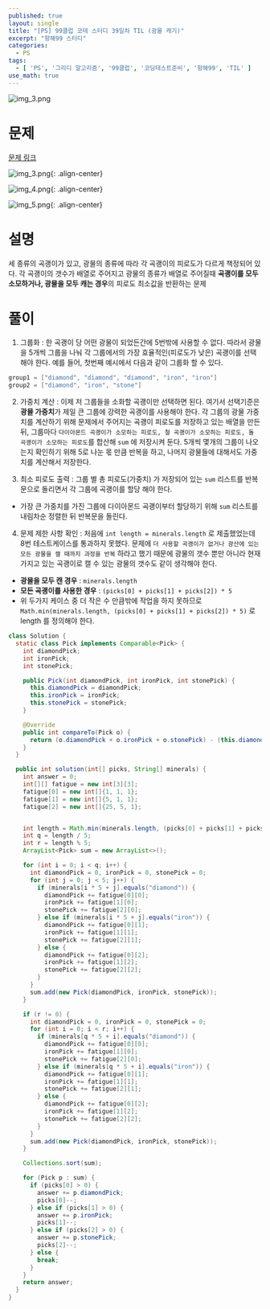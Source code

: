 ```yaml
---
published: true
layout: single
title: "[PS] 99클럽 코테 스터디 39일차 TIL (광물 캐기)"
excerpt: "항해99 스터디"
categories:
  - PS
tags:
  - [ 'PS', '그리디 알고리즘', '99클럽', '코딩테스트준비', '항해99', 'TIL' ]
use_math: true
---
```



![img_3.png](https://zhtmr.github.io/static-files-for-posting/images/20240722/99club_TIL_thumbnail/%EA%B8%B0%EB%B3%B8%ED%98%951_java.png?raw=true)

# 문제

[문제 링크](https://school.programmers.co.kr/learn/courses/30/lessons/172927)

![img_3.png](https://zhtmr.github.io/static-files-for-posting/images/20240829/ex1.png?raw=true){: .align-center}

![img_4.png](https://zhtmr.github.io/static-files-for-posting/images/20240829/ex2.png?raw=true){: .align-center}

![img_5.png](https://zhtmr.github.io/static-files-for-posting/images/20240829/ex3.png?raw=true){: .align-center}

# 설명
세 종류의 곡괭이가 있고, 광물의 종류에 따라 각 곡괭이의 피로도가 다르게 책정되어 있다. 각 곡괭이의 갯수가 배열로 주어지고 광물의 종류가 배열로 주어질때 **곡괭이를 모두 소모하거나, 광물을 모두 캐는 경우**의 피로도 최소값을 반환하는 문제

# 풀이
1. 그룹화 :
한 곡괭이 당 어떤 광물이 되었든간에 5번밖에 사용할 수 없다. 
따라서 광물을 5개씩 그룹을 나눠 각 그룹에서의 가장 효율적인(피로도가 낮은) 곡괭이를 선택해야 한다.
예를 들어, 첫번째 예시에서 다음과 같이 그룹화 할 수 있다.
```java
group1 = ["diamond", "diamond", "diamond", "iron", "iron"]
group2 = ["diamond", "iron", "stone"]
```

2. 가중치 계산 :
이제 저 그룹들을 소화할 곡괭이만 선택하면 된다. 여기서 선택기준은 **광물 가중치**가 제일 큰 그룹에 강력한 곡괭이를 사용해야 한다.
각 그룹의 광물 가중치를 계산하기 위해 문제에서 주어지는 곡괭이 피로도를 저장하고 있는 배열을 만든 뒤,
그룹마다 `다이아몬드 곡괭이가 소모하는 피로도, 철 곡괭이가 소모하는 피로도, 돌 곡괭이가 소모하는 피로도`를 합산해 `sum` 에 저장시켜 둔다.
5개씩 몇개의 그룹이 나오는지 확인하기 위해 5로 나눈 몫 만큼 반복을 하고, 나머지 광물들에 대해서도 가중치를 계산해서 저장한다.

3. 최소 피로도 출력 :
그룹 별 총 피로도(가중치) 가 저장되어 있는 `sum` 리스트를 반복문으로 돌리면서 각 그룹에 곡괭이를 할당 해야 한다.
- 가장 큰 가중치를 가진 그룹에 다이아몬드 곡괭이부터 할당하기 위해 `sum` 리스트를 내림차순 정렬한 뒤 반복문을 돌린다.

4. 문제 제한 사항 확인 : 
처음에 `int length = minerals.length` 로 제출했었는데 8번 테스트케이스를 통과하지 못했다.
문제에 `더 사용할 곡괭이가 없거나 광산에 있는 모든 광물을 캘 때까지 과정을 반복` 하라고 했기 때문에 광물의 갯수 뿐만 아니라 현재 가지고 있는 곡괭이로 캘 수 있는 광물의 갯수도 같이 생각해야 한다.
- **광물을 모두 캔 경우** : `minerals.length`
- **모든 곡괭이를 사용한 경우** : `(picks[0] + picks[1] + picks[2]) * 5`
- 위 두가지 케이스 중 더 작은 수 만큼밖에 작업을 하지 못하므로 `Math.min(minerals.length, (picks[0] + picks[1] + picks[2]) * 5)` 로 length 를 정의해야 한다.  

```java
class Solution {
  static class Pick implements Comparable<Pick> {
    int diamondPick;
    int ironPick;
    int stonePick;

    public Pick(int diamondPick, int ironPick, int stonePick) {
      this.diamondPick = diamondPick;
      this.ironPick = ironPick;
      this.stonePick = stonePick;
    }

    @Override
    public int compareTo(Pick o) {
      return (o.diamondPick + o.ironPick + o.stonePick) - (this.diamondPick + this.ironPick + this.stonePick);
    }
  }

  public int solution(int[] picks, String[] minerals) {
    int answer = 0;
    int[][] fatigue = new int[3][3];
    fatigue[0] = new int[]{1, 1, 1};
    fatigue[1] = new int[]{5, 1, 1};
    fatigue[2] = new int[]{25, 5, 1};


    int length = Math.min(minerals.length, (picks[0] + picks[1] + picks[2]) * 5);
    int q = length / 5;
    int r = length % 5;
    ArrayList<Pick> sum = new ArrayList<>();

    for (int i = 0; i < q; i++) {
      int diamondPick = 0, ironPick = 0, stonePick = 0;
      for (int j = 0; j < 5; j++) {
        if (minerals[i * 5 + j].equals("diamond")) {
          diamondPick += fatigue[0][0];
          ironPick += fatigue[1][0];
          stonePick += fatigue[2][0];
        } else if (minerals[i * 5 + j].equals("iron")) {
          diamondPick += fatigue[0][1];
          ironPick += fatigue[1][1];
          stonePick += fatigue[2][1];
        } else {
          diamondPick += fatigue[0][2];
          ironPick += fatigue[1][2];
          stonePick += fatigue[2][2];
        }
      }
      sum.add(new Pick(diamondPick, ironPick, stonePick));
    }

    if (r != 0) {
      int diamondPick = 0, ironPick = 0, stonePick = 0;
      for (int i = 0; i < r; i++) {
        if (minerals[q * 5 + i].equals("diamond")) {
          diamondPick += fatigue[0][0];
          ironPick += fatigue[1][0];
          stonePick += fatigue[2][0];
        } else if (minerals[q * 5 + i].equals("iron")) {
          diamondPick += fatigue[0][1];
          ironPick += fatigue[1][1];
          stonePick += fatigue[2][1];
        } else {
          diamondPick += fatigue[0][2];
          ironPick += fatigue[1][2];
          stonePick += fatigue[2][2];
        }
      }
      sum.add(new Pick(diamondPick, ironPick, stonePick));
    }

    Collections.sort(sum);

    for (Pick p : sum) {
      if (picks[0] > 0) {
        answer += p.diamondPick;
        picks[0]--;
      } else if (picks[1] > 0) {
        answer += p.ironPick;
        picks[1]--;
      } else if (picks[2] > 0) {
        answer += p.stonePick;
        picks[2]--;
      } else {
        break;
      }
    }
    return answer;
  }
}
```
